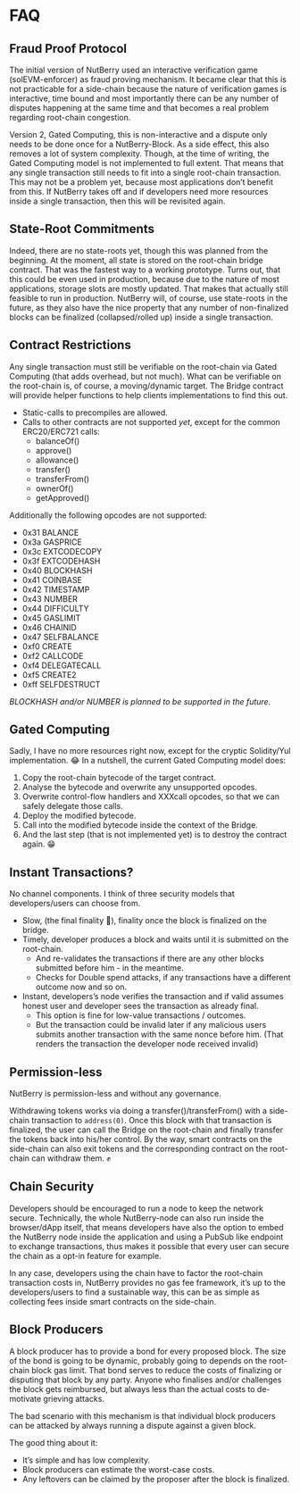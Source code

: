 # FAQ

## Fraud Proof Protocol

The initial version of NutBerry used an interactive verification game (solEVM-enforcer) as fraud proving mechanism.
It became clear that this is not practicable for a side-chain because the nature of verification games is interactive, time bound and most importantly there can be any number of disputes happening at the same time and that becomes a real problem regarding root-chain congestion.

Version 2, Gated Computing, this is non-interactive and a dispute only needs to be done once for a NutBerry-Block.
As a side effect, this also removes a lot of system complexity.
Though, at the time of writing, the Gated Computing model is not implemented to full extent.
That means that any single transaction still needs to fit into a single root-chain transaction.
This may not be a problem yet, because most applications don’t benefit from this.
If NutBerry takes off and if developers need more resources inside a single transaction, then this will be revisited again.

## State-Root Commitments

Indeed, there are no state-roots yet, though this was planned from the beginning.
At the moment, all state is stored on the root-chain bridge contract. That was the fastest way to a working prototype.
Turns out, that this could be even used in production, because due to the nature of most applications, storage slots are mostly updated.
That makes that actually still feasible to run in production.
NutBerry will, of course, use state-roots in the future, as they also have the nice property that any number of non-finalized blocks can be finalized (collapsed/rolled up) inside a single transaction.

## Contract Restrictions

Any single transaction must still be verifiable on the root-chain via Gated Computing (that adds overhead, but not much).
What can be verifiable on the root-chain is, of course, a moving/dynamic target.
The Bridge contract will provide helper functions to help clients implementations to find this out.

* Static-calls to precompiles are allowed.
* Calls to other contracts are not supported *yet*, except for the common ERC20/ERC721 calls:
  * balanceOf()
  * approve()
  * allowance()
  * transfer()
  * transferFrom()
  * ownerOf()
  * getApproved()

Additionally the following opcodes are not supported:

* 0x31 BALANCE
* 0x3a GASPRICE
* 0x3c EXTCODECOPY
* 0x3f EXTCODEHASH
* 0x40 BLOCKHASH
* 0x41 COINBASE
* 0x42 TIMESTAMP
* 0x43 NUMBER
* 0x44 DIFFICULTY
* 0x45 GASLIMIT
* 0x46 CHAINID
* 0x47 SELFBALANCE
* 0xf0 CREATE
* 0xf2 CALLCODE
* 0xf4 DELEGATECALL
* 0xf5 CREATE2
* 0xff SELFDESTRUCT

*BLOCKHASH and/or NUMBER is planned to be supported in the future.*

## Gated Computing

Sadly, I have no more resources right now, except for the cryptic Solidity/Yul implementation. 😂
In a nutshell, the current Gated Computing model does:

1. Copy the root-chain bytecode of the target contract.
2. Analyse the bytecode and overwrite any unsupported opcodes.
3. Overwrite control-flow handlers and XXXcall opcodes, so that we can safely delegate those calls.
4. Deploy the modified bytecode.
5. Call into the modified bytecode inside the context of the Bridge.
6. And the last step (that is not implemented yet) is to destroy the contract again. 😁

## Instant Transactions?

No channel components. I think of three security models that developers/users can choose from.

* Slow, (the final finality 🤣), finality once the block is finalized on the bridge.
* Timely, developer produces a block and waits until it is submitted on the root-chain.
  * And re-validates the transactions if there are any other blocks submitted before him - in the meantime.
  * Checks for Double spend attacks, if any transactions have a different outcome now and so on.
* Instant, developers’s node verifies the transaction and if valid assumes honest user and developer sees the transaction as already final.
  * This option is fine for low-value transactions / outcomes.
  * But the transaction could be invalid later if any malicious users submits another transaction with the same nonce before him. (That renders the transaction the developer node received invalid)

## Permission-less

NutBerry is permission-less and without any governance.

Withdrawing tokens works via doing a transfer()/transferFrom() with a side-chain transaction to `address(0)`.
Once this block with that transaction is finalized, the user can call the Bridge on the root-chain and finally transfer the tokens back into his/her control.
By the way, smart contracts on the side-chain can also exit tokens and the corresponding contract on the root-chain can withdraw them. ✊

## Chain Security

Developers should be encouraged to run a node to keep the network secure.
Technically, the whole NutBerry-node can also run inside the browser/dApp itself,
that means developers have also the option to embed the NutBerry node inside the application and using a PubSub like endpoint to exchange transactions,
thus makes it possible that every user can secure the chain as a opt-in feature for example.

In any case, developers using the chain have to factor the root-chain transaction costs in,
NutBerry provides no gas fee framework, it’s up to the developers/users to find a sustainable way,
this can be as simple as collecting fees inside smart contracts on the side-chain.

## Block Producers

A block producer has to provide a bond for every proposed block.
The size of the bond is going to be dynamic, probably going to depends on the root-chain block gas limit.
That bond serves to reduce the costs of finalizing or disputing that block by any party.
Anyone who finalises and/or challenges the block gets reimbursed, but always less than the actual costs to de-motivate grieving attacks.

The bad scenario with this mechanism is that individual block producers can be attacked by always running a dispute against a given block.

The good thing about it:

* It’s simple and has low complexity.
* Block producers can estimate the worst-case costs.
* Any leftovers can be claimed by the proposer after the block is finalized.
